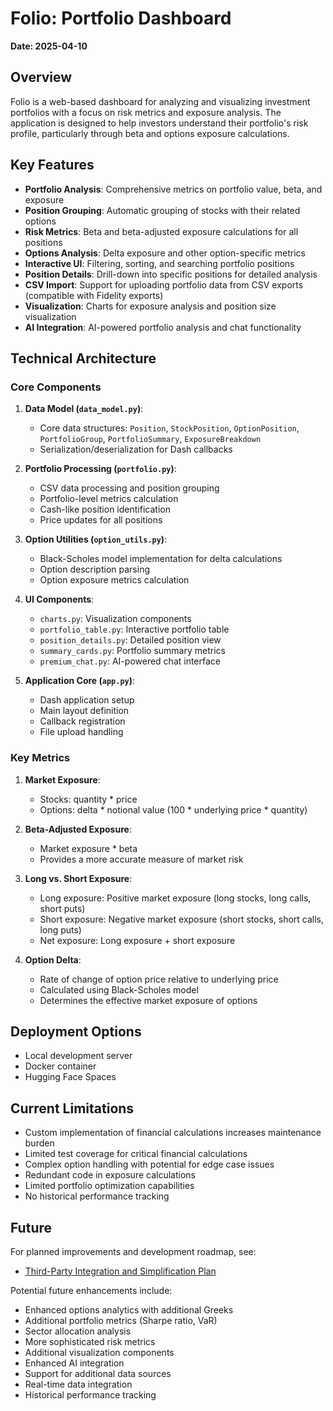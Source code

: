 # Folio: Portfolio Dashboard

**Date: 2025-04-10**

## Overview

Folio is a web-based dashboard for analyzing and visualizing investment portfolios with a focus on risk metrics and exposure analysis. The application is designed to help investors understand their portfolio's risk profile, particularly through beta and options exposure calculations.

## Key Features

- **Portfolio Analysis**: Comprehensive metrics on portfolio value, beta, and exposure
- **Position Grouping**: Automatic grouping of stocks with their related options
- **Risk Metrics**: Beta and beta-adjusted exposure calculations for all positions
- **Options Analysis**: Delta exposure and other option-specific metrics
- **Interactive UI**: Filtering, sorting, and searching portfolio positions
- **Position Details**: Drill-down into specific positions for detailed analysis
- **CSV Import**: Support for uploading portfolio data from CSV exports (compatible with Fidelity exports)
- **Visualization**: Charts for exposure analysis and position size visualization
- **AI Integration**: AI-powered portfolio analysis and chat functionality

## Technical Architecture

### Core Components

1. **Data Model (`data_model.py`)**: 
   - Core data structures: `Position`, `StockPosition`, `OptionPosition`, `PortfolioGroup`, `PortfolioSummary`, `ExposureBreakdown`
   - Serialization/deserialization for Dash callbacks

2. **Portfolio Processing (`portfolio.py`)**: 
   - CSV data processing and position grouping
   - Portfolio-level metrics calculation
   - Cash-like position identification
   - Price updates for all positions

3. **Option Utilities (`option_utils.py`)**: 
   - Black-Scholes model implementation for delta calculations
   - Option description parsing
   - Option exposure metrics calculation

4. **UI Components**:
   - `charts.py`: Visualization components
   - `portfolio_table.py`: Interactive portfolio table
   - `position_details.py`: Detailed position view
   - `summary_cards.py`: Portfolio summary metrics
   - `premium_chat.py`: AI-powered chat interface

5. **Application Core (`app.py`)**: 
   - Dash application setup
   - Main layout definition
   - Callback registration
   - File upload handling

### Key Metrics

1. **Market Exposure**: 
   - Stocks: quantity * price
   - Options: delta * notional value (100 * underlying price * quantity)

2. **Beta-Adjusted Exposure**:
   - Market exposure * beta
   - Provides a more accurate measure of market risk

3. **Long vs. Short Exposure**:
   - Long exposure: Positive market exposure (long stocks, long calls, short puts)
   - Short exposure: Negative market exposure (short stocks, short calls, long puts)
   - Net exposure: Long exposure + short exposure

4. **Option Delta**:
   - Rate of change of option price relative to underlying price
   - Calculated using Black-Scholes model
   - Determines the effective market exposure of options

## Deployment Options

- Local development server
- Docker container
- Hugging Face Spaces

## Current Limitations

- Custom implementation of financial calculations increases maintenance burden
- Limited test coverage for critical financial calculations
- Complex option handling with potential for edge case issues
- Redundant code in exposure calculations
- Limited portfolio optimization capabilities
- No historical performance tracking

## Future

For planned improvements and development roadmap, see:
- [Third-Party Integration and Simplification Plan](devplan/2025-04-10-third-party-integration-plan.md)

Potential future enhancements include:
- Enhanced options analytics with additional Greeks
- Additional portfolio metrics (Sharpe ratio, VaR)
- Sector allocation analysis
- More sophisticated risk metrics
- Additional visualization components
- Enhanced AI integration
- Support for additional data sources
- Real-time data integration
- Historical performance tracking
